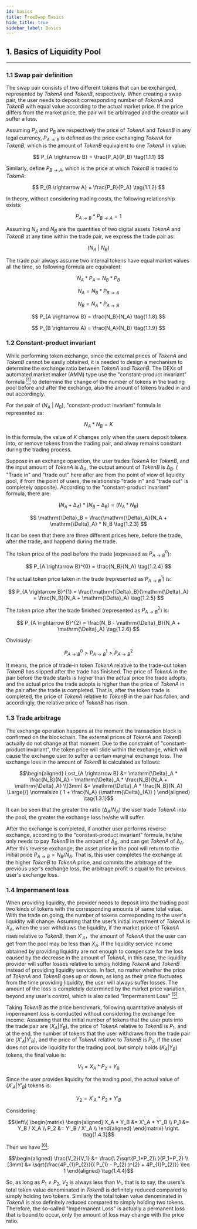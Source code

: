 ```yaml
---
id: basics
title: FreeSwap Basics
hide_title: true
sidebar_label: Basics
---
```


## <span className="title"> 1. Basics of Liquidity Pool </span>
_______________________

### <span className="title"> 1.1 Swap pair definition </span>

The swap pair consists of two different tokens that can be exchanged, represented by $Token A$ and $Token B$, respectively. When creating a swap pair, the user needs to deposit corresponding number of $Token A$ and $Token B$ with equal value according to the actual market price. If the price differs from the market price, the pair will be arbitraged and the creator will suffer a loss.

Assuming $P_{A}$ and $P_{B}$ are respectively the price of $Token A$ and $Token B$ in any legal currency, $P_{A\rightarrow B}$ is defined as the price exchanging $Token A$ for $Token B$, which is the amount of $Token B$ equivalent to one $Token A$ in value:

$$
P_{A \rightarrow B} = \frac{P_A}{P_B} \tag{1.1.1}
$$

Similarly, define $P_{B \rightarrow A}$, which is the price at which $Token B$ is traded to $Token A$:

$$
P_{B \rightarrow A} = \frac{P_B}{P_A} \tag{1.1.2}
$$

In theory, without considering trading costs, the following relationship exists:

$$
P_{A \rightarrow B} * P_{B \rightarrow A} = 1 \tag{1.1.3}
$$

Assuming $N_A$ and $N_B$ are the quantities of two digital assets $Token A$ and $Token B$ at any time within the trade pair, we express the trade pair as:

$$
(N_A \ | \ N_B) \tag{1.1.4}
$$

The trade pair always assume two internal tokens have equal market values all the time, so following formula are equivalent:

$$
N_A * P_{A} = N_B * P_{B} \tag{1.1.5}
$$

$$
N_A = N_B * P_{B \rightarrow A} \tag{1.1.6}
$$ 

$$
N_B = N_A * P_{A \rightarrow B} \tag{1.1.7}
$$

$$
P_{A \rightarrow B} = \frac{N_B}{N_A} \tag{1.1.8}
$$

$$
P_{B \rightarrow A} = \frac{N_A}{N_B} \tag{1.1.9}
$$

### <span className="title"> 1.2 Constant-product invariant </span>

While performing token exchange, since the external prices of $Token A$ and $Token B$ cannot be easily obtained, it is needed to design a mechanism to determine the exchange ratio between $Token A$ and $Token B$. The DEXs of automated market maker (AMM) type use the "constant-product invariant" formula [<sup>[1]</sup>](Reference.md) to determine the change of the number of tokens in the trading pool before and after the exchange, also the amount of tokens traded in and out accordingly.

For the pair of $(N_A \ | \ N_B)$, "constant-product invariant" formula is represented as:

$$
N_A * N_B=K \tag{1.2.1}
$$

In this formula, the value of $K$ changes only when the users deposit tokens into, or remove tokens from the trading pair, and alway remains constant during the trading process.

Suppose in an exchange oparetion, the user trades $Token A$ for $Token B$, and the input amount of $Token A$ is $\mathrm{\Delta}_{A}$, the output amount of $Token B$ is $\mathrm{\Delta}_{B}$. ( "Trade in" and "trade out" here after are from the point of view of liquidity pool, if from the point of users, the relationship "trade in" and "trade out" is completely opposite). According to the "constant-product invariant" formula, there are:

$$
( N_A + \mathrm{\Delta}_A ) * (N_B - \mathrm{\Delta}_B ) = ( N_A * N_B )  \tag{1.2.2}
$$

$$
\mathrm{\Delta}_B = \frac{\mathrm{\Delta}_A}{N_A + \mathrm{\Delta}_A} * N_B \tag{1.2.3}
$$

It can be seen that there are three different prices here, before the trade, after the trade, and happend during the trade.

The token price of the pool before the trade (expressed as $P_{A \rightarrow B}^{0}$):

$$
P_{A \rightarrow B}^{0} = \frac{N_B}{N_A} \tag{1.2.4}
$$

The actual token price taken in the trade (represented as $P_{A \rightarrow B}^{1}$) is:

$$
P_{A \rightarrow B}^{1} = \frac{\mathrm{\Delta}_B}{\mathrm{\Delta}_A} = \frac{N_B}{N_A + \mathrm{\Delta}_A} \tag{1.2.5}
$$

The token price after the trade finished (represented as $P_{A \rightarrow B}^{2}$) is:

$$
P_{A \rightarrow B}^{2} = \frac{N_B - \mathrm{\Delta}_B}{N_A +  \mathrm{\Delta}_A} \tag{1.2.6}
$$

Obviously:

$$
P_{A \rightarrow B}^{0} > P_{A \rightarrow B}^{1} > P_{A \rightarrow B}^{2} \tag{1.2.7}
$$

It means, the price of trade-in token $Token A$ relative to the trade-out token $Token B$ has slipped after the trade has finished. The price of $Token A$ in the pair before the trade starts is higher than the actual price the trade adopts, and the actual price the trade adopts is higher than the price of $Token A$ in the pair after the trade is completed. That is, after the token trade is completed, the price of $Token A$ relative to $Token B$ in the pair has fallen, and accordingly, the relative price of $Token B$ has risen.

### <span className="title"> 1.3 Trade arbitrage </span>

The exchange operation happens at the moment the transaction block is confirmed on the blockchain. The external prices of $Token A$ and $Token B$ actually do not change at that moment. Due to the constraint of "constant-product invariant", the token price will slide within the exchange, which will cause the exchange user to suffer a certain marginal exchange loss. The exchange loss in the amount of $Token B$ is calculated as follows:

$$\begin{aligned} Lost_{A \rightarrow B} &= \mathrm{\Delta}_A * \frac{N_B}{N_A} - \mathrm{\Delta}_A * \frac{N_B}{N_A + \mathrm{\Delta}_A} \\[3mm]
&= \mathrm{\Delta}_A * \frac{N_B}{N_A} \Large{/} \normalsize ( 1 + \frac{N_A} {\mathrm{\Delta}_{A}} ) \end{aligned} \tag{1.3.1}$$

It can be seen that the greater the ratio $(\mathrm{\Delta}_{A} / N_A)$ the user trade $Token A$ into the pool, the greater the exchange loss he/she will suffer.

After the exchange is completed, if another user performs reverse exchange, according to the "constant-product invariant" formula, he/she only needs to pay $Token B$ in the amount of $\mathrm{\Delta}_B$, and can get $Token A$ of $\mathrm{\Delta}_A$. After this reverse exchange, the asset price in the pool will return to the initial price $P_{A \rightarrow B} = N_B/N_A$. That is, this user completes the exchange at the higher $Token B$ to $Token A$ price, and commits the arbitrage of the previous user's exchange loss, the arbitrage profit is equal to the previous user's exchange loss.

### <span className="title"> 1.4 Impermanent loss </span>

When providing liquidity, the provider needs to deposit into the trading pool two kinds of tokens with the corresponding amounts of same total value. With the trade on going, the number of tokens corresponding to the user's liquidity will change. Assuming that the user’s initial investment of $Token A$ is $X_{A}$, when the user withdraws the liquidity, if the market price of $Token A$ rises relative to $Token B$, then ${X'}_{A}$，the amount of $Token A$ that the user can get from the pool may be less than $X_{A}$. If the liquidity service income obtained by providing liquidity are not enough to compensate for the loss caused by the decrease in the amount of $Token A$, in this case, the liquidity provider will suffer losses relative to simply holding $Token A$ and $Token B$ instead of providing liquidity services. In fact, no matter whether the price of $Token A$ and $Token B$ goes up or down, as long as their price fluctuates from the time providing liquidity, the user will always suffer losses. The amount of the loss is completely determined by the market price variation, beyond any user's control, which is also called "Impermanent Loss" [<sup>[5]</sup>](Reference.md).

Taking $Token B$ as the price benchmark, following quantitative analysis of impermanent loss is conducted without considering the exchange fee income. Assuming that the initial number of tokens that the user puts into the trade pair are $(X_A|Y_B)$, the price of $Token A$ relative to $Token B$ is $P_1$, and at the end, the number of tokens that the user withdraws from the trade pair are $(X'_A|Y'_B)$, and the price of $Token A$ relative to $Token B$ is $P_2$, if the user does not provide liquidity for the trading pool, but simply holds $(X_A|Y_B)$ tokens, the final value is:

$$
V_1=X_A*P_2+Y_B \tag{1.4.1}
$$

Since the user provides liquidity for the trading pool, the actual value of $(X'_{A}|Y'_{B})$ tokens is:

$$
V_2=X'_A*P_2+Y'_B \tag{1.4.2}
$$

Considering:

$$\left\{ \begin{matrix} \begin{aligned}
X_A * Y_B &= X'_A * Y'_B \\
P_1 &= Y_B / X_A \\
P_2 &= Y'_B / X'_A \\
\end{aligned} \end{matrix} \right. \tag{1.4.3}$$

Then we have [<sup>[6]</sup>](Reference.md):

$$\begin{aligned} \frac{V_2}{V_1} &= \frac{\ 2\sqrt{P_1*P_2}\ }{P_1+P_2} \\[3mm]
&= \sqrt{\frac{4P_{1}P_{2}}{( P_{1} - P_{2} )^{2} + 4P_{1}P_{2}}} \leq 1 \end{aligned} \tag{1.4.4}$$

So, as long as $P_1 \neq P_2$, $V_2$ is always less than $V_1$, that is to say, the users's total token value denominated in $Token B$ is definitely reduced compared to simply holding two tokens. Similarly the total token value denominated in $Token A$ is also definitely reduced compared to simply holding two tokens. Therefore, the so-called "Impermanent Loss" is actually a permanent loss that is bound to occur, only the amount of loss may change with the price ratio.